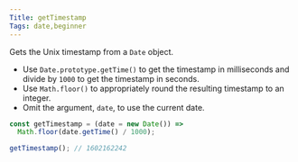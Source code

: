 ```yaml
---
Title: getTimestamp
Tags: date,beginner
---
```


Gets the Unix timestamp from a `Date` object.

- Use `Date.prototype.getTime()` to get the timestamp in milliseconds and divide by `1000` to get the timestamp in seconds.
- Use `Math.floor()` to appropriately round the resulting timestamp to an integer.
- Omit the argument, `date`, to use the current date.

```js
const getTimestamp = (date = new Date()) =>
  Math.floor(date.getTime() / 1000);
```

```js
getTimestamp(); // 1602162242
```
